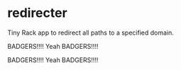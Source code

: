 redirecter
==========

Tiny Rack app to redirect all paths to a specified domain.

BADGERS!!!!
Yeah
BADGERS!!!!


BADGERS!!!!
Yeah
BADGERS!!!!